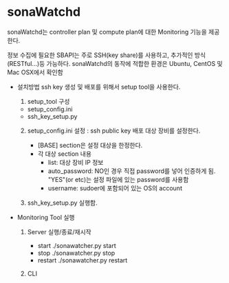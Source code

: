 # sonaWatchd

sonaWatchd는 controller plan 및 compute plan에 대한 Monitoring 기능을 제공한다.

정보 수집에 필요한 SBAPI는 주로 SSH(key share)를 사용하고, 추가적인 방식(RESTful...)등 가능하다.
sonaWatchd의 동작에 적합한 환경은 Ubuntu, CentOS 및 Mac OSX에서 확인함

* 설치방법
ssh key 생성 및 배포를 위해서 setup tool을 사용한다.
  1. setup_tool 구성
    - setup_config.ini
    - ssh_key_setup.py
        
  2. setup_config.ini 설정
    : ssh public key 배포 대상 장비를 설정한다.
      * [BASE] section은 설정 대상을 한정한다.
      * 각 대상 section 내용
         - list: 대상 장비 IP 정보
         - auto_password: NO인 경우 직접 password를 넣어 인증하게 됨. "YES"(or etc)는 설정 파일에 있는 password를 사용함
         - username: sudoer에 포함되어 있는 OS의 account
  
  3. ssh_key_setup.py 실행함.


* Monitoring Tool 실행
  1. Server 실행/종료/재시작
     - start
         ./sonawatcher.py start
     - stop
         ./sonawatcher.py stop
     - restart
         ./sonawatcher.py restart

  2. CLI 
